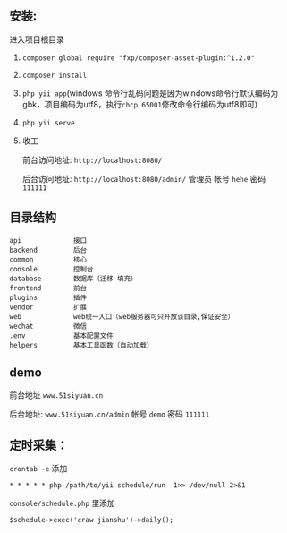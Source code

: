 ## 安装:

进入项目根目录

1. `composer global require "fxp/composer-asset-plugin:^1.2.0"`

2. `composer install` 

3. `php yii app`(windows 命令行乱码问题是因为windows命令行默认编码为gbk，项目编码为utf8，执行`chcp 65001`修改命令行编码为utf8即可)

4. `php yii serve`

5. 收工

    前台访问地址: `http://localhost:8080/`

    后台访问地址: `http://localhost:8080/admin/` 管理员 帐号 `hehe` 密码 `111111`

## 目录结构

```
api             接口
backend         后台
common          核心
console         控制台
database        数据库（迁移 填充）
frontend        前台
plugins         插件
vendor          扩展
web             web统一入口（web服务器可只开放该目录,保证安全）
wechat          微信
.env            基本配置文件
helpers         基本工具函数（自动加载）
```

## demo

前台地址 `www.51siyuan.cn`

后台地址: `www.51siyuan.cn/admin`  帐号 `demo` 密码 `111111`

## 定时采集：

`crontab -e` 添加

`* * * * * php /path/to/yii schedule/run  1>> /dev/null 2>&1`

`console/schedule.php` 里添加

`$schedule->exec('craw jianshu')->daily();`


